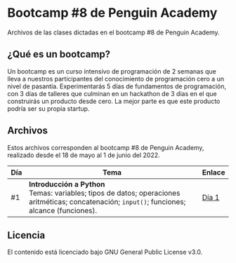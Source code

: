 # Bootcamp #8 de Penguin Academy
Archivos de las clases dictadas en el bootcamp #8 de Penguin Academy. 

## ¿Qué es un bootcamp?
Un bootcamp es un curso intensivo de programación de 2 semanas que lleva a nuestros participantes del conocimiento de programación cero a un nivel de pasantía. Experimentarás 5 días de fundamentos de programación, con 3 días de talleres que culminan en un hackathon de 3 días en el que construirás un producto desde cero. La mejor parte es que este producto podría ser su propia startup.

## Archivos
Estos archivos corresponden al bootcamp #8 de Penguin Academy, realizado desde el 18 de mayo al 1 de junio del 2022.

| Día | Tema | Enlace |
| --- | --- | --- |
| #1 | **Introducción a Python** <br> Temas: variables; tipos de datos; operaciones aritméticas; concatenación; `input()`; funciones; alcance (funciones). | [Día 1](https://github.com/penguin-academy/bootcamp-8/blob/main/dia1.ipynb) |


## Licencia
El contenido está licenciado bajo GNU General Public License v3.0.
